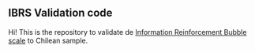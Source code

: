 ## IBRS Validation code


Hi! This is the repository to validate de [Information Reinforcement Bubble scale](https://www.tandfonline.com/doi/abs/10.1080/15213269.2018.1544910) to Chilean sample. 
